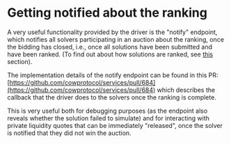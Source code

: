 # Getting notified about the ranking

A very useful functionality provided by the driver is the "notify" endpoint, which notifies all solvers participating in an auction about the ranking, once the bidding has closed, i.e., once all solutions have been submitted and have been ranked. (To find out about how solutions are ranked, see [this](solver-auction-and-rewards) section).

The implementation details of the notify endpoint can be found in this PR: [https://github.com/cowprotocol/services/pull/684](https://github.com/cowprotocol/services/pull/684) which describes the callback that the driver does to the solvers once the ranking is complete.

This is very useful both for debugging purposes (as the endpoint also reveals whether the solution failed to simulate) and for interacting with private liquidity quotes that can be immediately "released", once the solver is notified that they did not win the auction.

